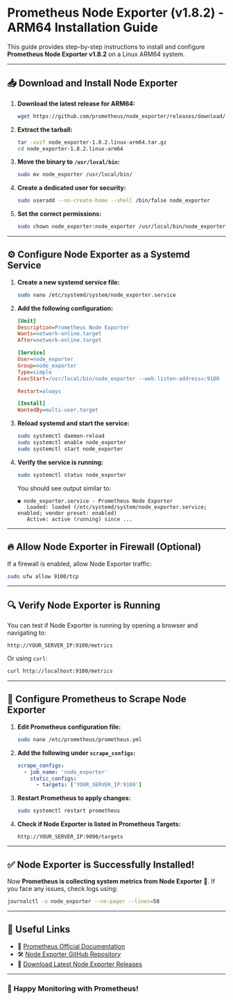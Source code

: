 # Prometheus Node Exporter (v1.8.2) - ARM64 Installation Guide

This guide provides step-by-step instructions to install and configure **Prometheus Node Exporter v1.8.2** on a Linux ARM64 system.

---

## 📥 Download and Install Node Exporter

1. **Download the latest release for ARM64:**
   ```bash
   wget https://github.com/prometheus/node_exporter/releases/download/v1.8.2/node_exporter-1.8.2.linux-arm64.tar.gz
   ```

2. **Extract the tarball:**
   ```bash
   tar -xvzf node_exporter-1.8.2.linux-arm64.tar.gz
   cd node_exporter-1.8.2.linux-arm64
   ```

3. **Move the binary to `/usr/local/bin`:**
   ```bash
   sudo mv node_exporter /usr/local/bin/
   ```

4. **Create a dedicated user for security:**
   ```bash
   sudo useradd --no-create-home --shell /bin/false node_exporter
   ```

5. **Set the correct permissions:**
   ```bash
   sudo chown node_exporter:node_exporter /usr/local/bin/node_exporter
   ```

---

## ⚙️ Configure Node Exporter as a Systemd Service

1. **Create a new systemd service file:**
   ```bash
   sudo nano /etc/systemd/system/node_exporter.service
   ```

2. **Add the following configuration:**
   ```ini
   [Unit]
   Description=Prometheus Node Exporter
   Wants=network-online.target
   After=network-online.target

   [Service]
   User=node_exporter
   Group=node_exporter
   Type=simple
   ExecStart=/usr/local/bin/node_exporter --web.listen-address=:9100

   Restart=always

   [Install]
   WantedBy=multi-user.target
   ```

3. **Reload systemd and start the service:**
   ```bash
   sudo systemctl daemon-reload
   sudo systemctl enable node_exporter
   sudo systemctl start node_exporter
   ```

4. **Verify the service is running:**
   ```bash
   sudo systemctl status node_exporter
   ```

   You should see output similar to:

   ```
   ● node_exporter.service - Prometheus Node Exporter
      Loaded: loaded (/etc/systemd/system/node_exporter.service; enabled; vendor preset: enabled)
      Active: active (running) since ...
   ```

---

## 🔥 Allow Node Exporter in Firewall (Optional)

If a firewall is enabled, allow Node Exporter traffic:

```bash
sudo ufw allow 9100/tcp
```

---

## 🔍 Verify Node Exporter is Running

You can test if Node Exporter is running by opening a browser and navigating to:

```
http://YOUR_SERVER_IP:9100/metrics
```

Or using `curl`:

```bash
curl http://localhost:9100/metrics
```

---

## 📡 Configure Prometheus to Scrape Node Exporter

1. **Edit Prometheus configuration file:**
   ```bash
   sudo nano /etc/prometheus/prometheus.yml
   ```

2. **Add the following under `scrape_configs`:**
   ```yaml
   scrape_configs:
     - job_name: 'node_exporter'
       static_configs:
         - targets: ['YOUR_SERVER_IP:9100']
   ```

3. **Restart Prometheus to apply changes:**
   ```bash
   sudo systemctl restart prometheus
   ```

4. **Check if Node Exporter is listed in Prometheus Targets:**
   ```
   http://YOUR_SERVER_IP:9090/targets
   ```

---

## ✅ **Node Exporter is Successfully Installed!**

Now **Prometheus is collecting system metrics from Node Exporter** 🎯. If you face any issues, check logs using:

```bash
journalctl -u node_exporter --no-pager --lines=50
```

---

## 📌 **Useful Links**
- 📖 [Prometheus Official Documentation](https://prometheus.io/docs/)
- 🛠️ [Node Exporter GitHub Repository](https://github.com/prometheus/node_exporter)
- 🔄 [Download Latest Node Exporter Releases](https://github.com/prometheus/node_exporter/releases)

---

### 🚀 **Happy Monitoring with Prometheus!**
